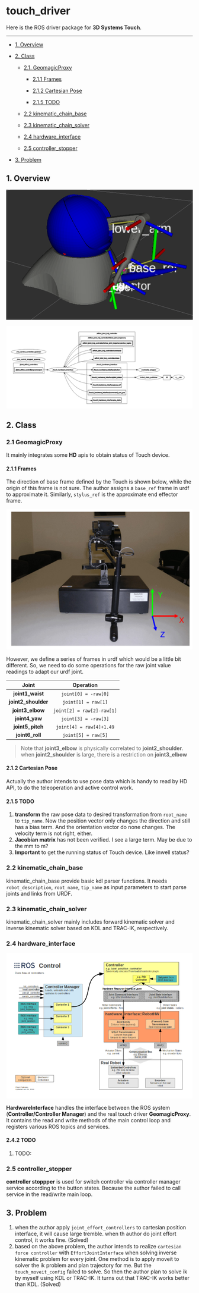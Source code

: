 # touch_driver

Here is the ROS driver package for **3D Systems Touch**.

___

- [1. Overview](#1-overview)

- [2. Class](#2-class)

  - [2.1. GeomagicProxy](#21-geomagicproxy)

    - [2.1.1 Frames](#211-frames)

    - [2.1.2 Cartesian Pose](#212-cartesian-pose)
    - [2.1.5 TODO](#215-todo)

  - [2.2 kinematic_chain_base](#22-kinematic_chain_base)

  - [2.3 kinematic_chain_solver](#23-kinematic_chain_solver)

  - [2.4 hardware_interface](#24-hardware_interface)

  - [2.5 controller_stopper](#25-controller_stopper)

- [3. Problem](#3-problem)

## 1. Overview

![touch_configuration](../img/touch_configuration.png)

![touch_hardware_interface_node_map](../img/touch_hardware_interface_node_map.png)

## 2. Class

### 2.1 GeomagicProxy

It mainly integrates some **HD** apis to obtain status of Touch device. 

#### 2.1.1 Frames

The direction of base frame defined by the Touch is shown below, while the origin of this frame is not sure. The author assigns a `base_ref` frame in urdf to approximate it. Similarly, `stylus_ref` is the approximate end effector frame.

![Cartesian_Device_Space](../img/Cartesian_Device_Space.png)

However, we define a series of frames in urdf which would be a little bit different. So, we need to do some operations for the raw joint value readings to adapt our urdf joint.

|  Joint  |  Operation  |
| :--: | :--: |
| **joint1_waist** | `joint[0] = -raw[0]` |
| **joint2_shoulder** | `joint[1] = raw[1]` |
| **joint3_elbow** | `joint[2] = raw[2]-raw[1]` |
| **joint4_yaw** | `joint[3] = -raw[3]` |
| **joint5_pitch** | `joint[4] = raw[4]+1.49` |
| **joint6_roll** | `joint[5] = raw[5]` |

> Note that **joint3_elbow** is physically correlated to **joint2_shoulder**. when **joint2_shoulder** is large, there is a restriction on **joint3_elbow**

#### 2.1.2 Cartesian Pose 

Actually the author intends to use pose data which is handy to read by HD API, to do the teleoperation and active control work. 

#### 2.1.5 TODO

1. **transform** the raw pose data to desired transformation from `root_name` to `tip_name`. Now the position vector only changes the direction and still has a bias term. And the orientation vector do none changes. The velocity term is not right, either.
2. **Jacobian matrix** has not been verified. I see a large term. May be due to the mm to m?
3. **Important** to get the running status of Touch device. Like inwell status? 

### 2.2 kinematic_chain_base

kinematic_chain_base provide basic kdl parser functions. It needs `robot_description`, `root_name`, `tip_name` as input parameters to start parse joints and links from URDF.

### 2.3 kinematic_chain_solver

kinematic_chain_solver mainly includes forward kinematic solver and inverse kinematic solver based on KDL and TRAC-IK, respectively. 

### 2.4 hardware_interface

![gazebo_ros_control](../img/gazebo_ros_control.png)

**HardwareInterface** handles the interface between the ROS system (**Controller/Controller Manager**) and the real touch driver **GeomagicProxy**. It contains the read and write methods of the main control loop and registers various ROS topics and services.

#### 2.4.2 TODO

1. TODO:

### 2.5 controller_stopper

**controller stoppper** is used for switch controller via controller manager service according to the button states. Because the author failed to call service in the read/write main loop.

## 3. Problem

1. when the author apply `joint_effort_controllers` to cartesian position interface, it will cause large tremble. when th author do joint effort control, it works fine. (Solved)
1. based on the above problem, the author intends to realize `cartesian force controller` with `EffortJointInterface` when solving inverse kinematic problem for every joint. One method is to apply moveit to solver the ik problem and plan trajectory for me. But the `touch_moveit_config` failed to solve. So then the author plan to solve ik by myself using KDL or TRAC-IK. It turns out that TRAC-IK works better than KDL. (Solved)

